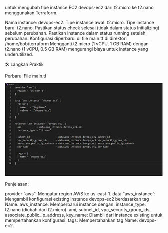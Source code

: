 untuk mengubah tipe instance EC2 devops-ec2 dari t2.micro ke t2.nano menggunakan Terraform.

Nama instance: devops-ec2.
Tipe instance awal: t2.micro.
Tipe instance baru: t2.nano.
Pastikan status check selesai (tidak dalam status Initializing) sebelum perubahan.
Pastikan instance dalam status running setelah perubahan.
Konfigurasi diperbarui di file main.tf di direktori /home/bob/terraform
Mengganti t2.micro (1 vCPU, 1 GB RAM) dengan t2.nano (1 vCPU, 0.5 GB RAM) mengurangi biaya untuk instance yang underutilized.

🛠 Langkah Praktik

Perbarui File main.tf

![alt text](image-31.png)

Penjelasan:

provider “aws”: Mengatur region AWS ke us-east-1.
data “aws_instance”: Mengambil konfigurasi existing instance devops-ec2 berdasarkan tag Name.
aws_instance: Memperbarui instance dengan:
instance_type: t2.nano (diubah dari t2.micro).
ami, subnet_id, vpc_security_group_ids, associate_public_ip_address, key_name: Diambil dari instance existing untuk mempertahankan konfigurasi.
tags: Mempertahankan tag Name: devops-ec2.
